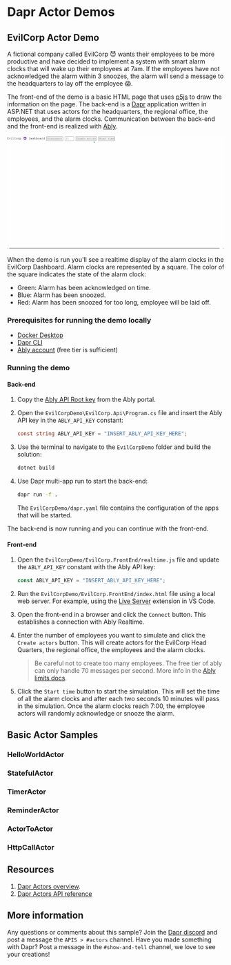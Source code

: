 # Dapr Actor Demos

## EvilCorp Actor Demo

A fictional company called EvilCorp 😈 wants their employees to be more productive and have decided to implement a system with smart alarm clocks that will wake up their employees at 7am. If the employees have not acknowledged the alarm within 3 snoozes, the alarm will send a message to the headquarters to lay off the employee 😱.

The front-end of the demo is a basic HTML page that uses [p5js](https://p5js.org/) to draw the information on the page. The back-end is a [Dapr](https://dapr.io/) application written in ASP.NET that uses actors for the headquarters, the regional office, the employees, and the alarm clocks. Communication between the back-end and the front-end is realized with [Ably](https://ably.com/).

![EvilCorp Demo](./media/evilcorp-demo.gif)

When the demo is run you'll see a realtime display of the alarm clocks in the EvilCorp Dashboard. Alarm clocks are represented by a square. The color of the square indicates the state of the alarm clock:

- Green: Alarm has been acknowledged on time.
- Blue: Alarm has been snoozed.
- Red: Alarm has been snoozed for too long, employee will be laid off.

### Prerequisites for running the demo locally

- [Docker Desktop](https://www.docker.com/products/docker-desktop/)
- [Dapr CLI](https://docs.dapr.io/getting-started/install-dapr-cli/)
- [Ably account](https://ably.com/signup) (free tier is sufficient)

### Running the demo

#### Back-end

1. Copy the [Ably API Root key](https://ably.com/docs/ids-and-keys#api-key) from the Ably portal.
2. Open the `EvilCorpDemo\EvilCorp.Api\Program.cs` file and insert the Ably API key in the `ABLY_API_KEY` constant:

    ```csharp
    const string ABLY_API_KEY = "INSERT_ABLY_API_KEY_HERE";
    ```

3. Use the terminal to navigate to the `EvilCorpDemo` folder and build the solution:

    ```bash
    dotnet build
    ```

4. Use Dapr multi-app run to start the back-end:

    ```bash
    dapr run -f .
    ```

    The `EvilCorpDemo/dapr.yaml` file contains the configuration of the apps that will be started.

The back-end is now running and you can continue with the front-end.

#### Front-end

1. Open the `EvilCorpDemo/EvilCorp.FrontEnd/realtime.js` file and update the `ABLY_API_KEY` constant with the Ably API key:

    ```javascript
    const ABLY_API_KEY = "INSERT_ABLY_API_KEY_HERE";
    ```

2. Run the `EvilCorpDemo/EvilCorp.FrontEnd/index.html` file using a local web server. For example, using the [Live Server](https://marketplace.visualstudio.com/items?itemName=ritwickdey.LiveServer) extension in VS Code.
3. Open the front-end in a browser and click the `Connect` button. This establishes a connection with Ably Realtime.
4. Enter the number of employees you want to simulate and click the `Create actors` button. This will create actors for the EvilCorp Head Quarters, the regional office, the employees and the alarm clocks.
   > Be careful not to create too many employees. The free tier of ably can only handle 70 messages per second. More info in the [Ably limits docs](https://ably.com/docs/general/limits).
5. Click the `Start time` button to start the simulation. This will set the time of all the alarm clocks and after each two seconds 10 minutes will pass in the simulation. Once the alarm clocks reach 7:00, the employee actors will randomly acknowledge or snooze the alarm.

## Basic Actor Samples

### HelloWorldActor

### StatefulActor

### TimerActor

### ReminderActor

### ActorToActor

### HttpCallActor

## Resources

1. [Dapr Actors overview](https://docs.dapr.io/developing-applications/building-blocks/actors/actors-overview/).
2. [Dapr Actors API reference](https://docs.dapr.io/reference/api/actors_api/)

## More information

Any questions or comments about this sample? Join the [Dapr discord](https://bit.ly/dapr-discord) and post a message the `APIS > #actors` channel.
Have you made something with Dapr? Post a message in the `#show-and-tell` channel, we love to see your creations!
